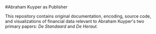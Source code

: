 #Abraham Kuyper as Publisher

This repository contains original documentation, encoding, source code, and visualizations of financial data relevant to Abraham Kuyper's two primary papers: *De Standaard* and *De Heraut*.


